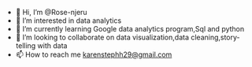 - 👋 Hi, I’m @Rose-njeru
- 👀 I’m interested in data analytics
- 🌱 I’m currently learning Google data analytics program,Sql and python
- 💞️ I’m looking to collaborate on data visualization,data cleaning,story-telling with data
- 📫 How to reach me karenstephh29@gmail.com

<!---
Rose-njeru/Rose-njeru is a ✨ special ✨ repository because its `README.md` (this file) appears on your GitHub profile.
You can click the Preview link to take a look at your changes.
--->
